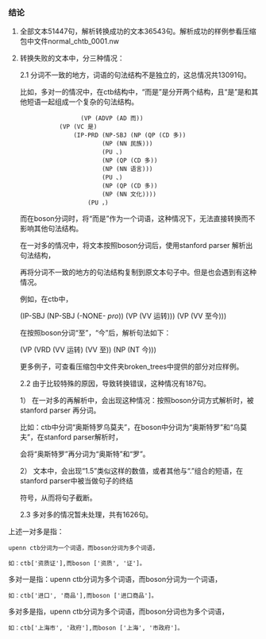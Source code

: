 ### 结论
1. 全部文本51447句，解析转换成功的文本36543句。解析成功的样例参看压缩包中文件normal_chtb_0001.nw

2. 转换失败的文本中，分三种情况：
    
    2.1 分词不一致的地方，词语的句法结构不是独立的，这总情况共13091句。
    
    比如，多对一的情况中，在ctb结构中，“而是”是分开两个结构，且“是”是和其他短语一起组成一个复杂的句法结构。
    
            
                        (VP (ADVP (AD 而))
				  (VP (VC 是)
				      (IP-PRD (NP-SBJ (NP (QP (CD 多))
							  (NP (NN 民族)))
						      (PU 、)
						      (NP (QP (CD 多))
							  (NP (NN 语言)))
						      (PU 、)
						      (NP (QP (CD 多))
							  (NP (NN 文化))))
					      (PU ，)
			
    而在boson分词时，将“而是”作为一个词语，这种情况下，无法直接转换而不影响其他句法结构。
    
    在一对多的情况中，将文本按照boson分词后，使用stanford parser 解析出句法结构，
    
    再将分词不一致的地方的句法结构复制到原文本句子中。但是也会遇到有这种情况。
    
    例如，在ctb中，
    
    (IP-SBJ (NP-SBJ (-NONE- *pro*)) (VP (VV 运转)))
    (VP (VV 至今)))
    
    在按照boson分词“至”，“今”后，解析句法如下：
    
    (VP (VRD (VV 运转) (VV 至)) (NP (NT 今)))
    
    更多例子，可查看压缩包中文件夹broken_trees中提供的部分对应样例。
    
    2.2 由于比较特殊的原因，导致转换错误，这种情况有187句。
    
    1） 在一对多的再解析中，会出现这种情况：按照boson分词方式解析时，被stanford parser 再分词。
    
    比如：ctb中分词“奥斯特罗乌莫夫”，在boson中分词为“奥斯特罗”和“乌莫夫”，在stanford parser解析时，
    
    会将“奥斯特罗”再分词为“奥斯特”和“罗”。
    
    2） 文本中，会出现“1.5”类似这样的数值，或者其他与“.”组合的短语，在stanford parser中被当做句子的终结
    
    符号，从而将句子截断。
    
    2.3 多对多的情况暂未处理，共有1626句。
    
上述一对多是指：
    
    upenn ctb分词为一个词语，而boson分词为多个词语，
    
    如：ctb['资质证'],而boson ['资质', '证']。
    
多对一是指：upenn ctb分词为多个词语，而boson分词为一个词语，
    
    如：ctb['进口', '商品'],而boson ['进口商品']。
    
多对多是指，upenn ctb分词为多个词语，而boson分词也为多个词语，
    
    如：ctb['上海市', '政府'],而boson ['上海', '市政府']。
    

